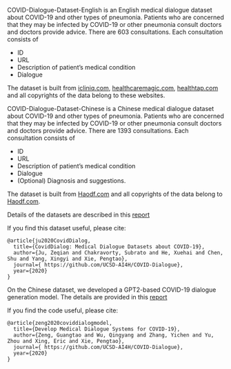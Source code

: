 COVID-Dialogue-Dataset-English is an English medical dialogue dataset about COVID-19 and other types of pneumonia. Patients who are concerned that they may be infected by COVID-19 or other pneumonia consult doctors and doctors provide advice. There are 603 consultations. Each consultation consists of

- ID
- URL
- Description of patient’s medical condition
- Dialogue

The dataset is built from [icliniq.com](https://www.icliniq.com/), [healthcaremagic.com](https://www.healthcaremagic.com/), [healthtap.com](https://www.healthtap.com/) and all copyrights of the data belong to these websites.

COVID-Dialogue-Dataset-Chinese is a Chinese medical dialogue dataset about COVID-19 and other types of pneumonia. Patients who are concerned that they may be infected by COVID-19 or other pneumonia consult doctors and doctors provide advice. There are 1393 consultations. Each consultation consists of

- ID
- URL
- Description of patient’s medical condition
- Dialogue
- (Optional) Diagnosis and suggestions.

The dataset is built from [Haodf.com](https://www.haodf.com/) and all copyrights of the data belong to [Haodf.com](https://www.haodf.com/).

Details of the datasets are described in this [report](https://pengtaoxie.github.io/coviddiag.pdf)

If you find this dataset useful, please cite:

    @article{ju2020CovidDialog,
      title={CovidDialog: Medical Dialogue Datasets about COVID-19},
      author={Ju, Zeqian and Chakravorty, Subrato and He, Xuehai and Chen, Shu and Yang, Xingyi and Xie, Pengtao},
      journal={ https://github.com/UCSD-AI4H/COVID-Dialogue}, 
      year={2020}
    }
    
    
On the Chinese dataset, we developed a GPT2-based COVID-19 dialogue generation model.
The details are provided in this [report](https://github.com/pengtaoxie/pengtaoxie.github.io/blob/master/coviddiag-model.pdf)

If you find the code useful, please cite:

    @article{zeng2020coviddialogmodel,
      title={Develop Medical Dialogue Systems for COVID-19},
      author={Zeng, Guangtao and Wu, Qingyang and Zhang, Yichen and Yu, Zhou and Xing, Eric and Xie, Pengtao},
      journal={ https://github.com/UCSD-AI4H/COVID-Dialogue}, 
      year={2020}
    }



